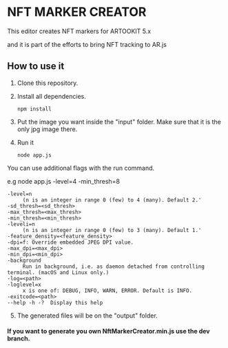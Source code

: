 # NFT MARKER CREATOR 

This editor creates NFT markers for ARTOOKIT 5.x

and it is part of the efforts to bring NFT tracking to AR.js

## How to use it

1. Clone this repository.

2. Install all dependencies.

    ` npm install `


3. Put the image you want inside the "input" folder. Make sure that it is the only jpg image there.

4. Run it

    ` node app.js ` 

You can use additional flags with the run command. 
   
e.g node app.js -level=4 -min_thresh=8

    
    -level=n
         (n is an integer in range 0 (few) to 4 (many). Default 2.'
    -sd_thresh=<sd_thresh>
    -max_thresh=<max_thresh>
    -min_thresh=<min_thresh>
    -leveli=n
         (n is an integer in range 0 (few) to 3 (many). Default 1.'
    -feature_density=<feature_density>
    -dpi=f: Override embedded JPEG DPI value.
    -max_dpi=<max_dpi>
    -min_dpi=<min_dpi>
    -background
         Run in background, i.e. as daemon detached from controlling terminal. (macOS and Linux only.)
    -log=<path>
    -loglevel=x
         x is one of: DEBUG, INFO, WARN, ERROR. Default is INFO.
    -exitcode=<path>
    --help -h -?  Display this help


5. The generated files will be on the "output" folder.


#### If you want to generate you own NftMarkerCreator.min.js use the dev branch.
